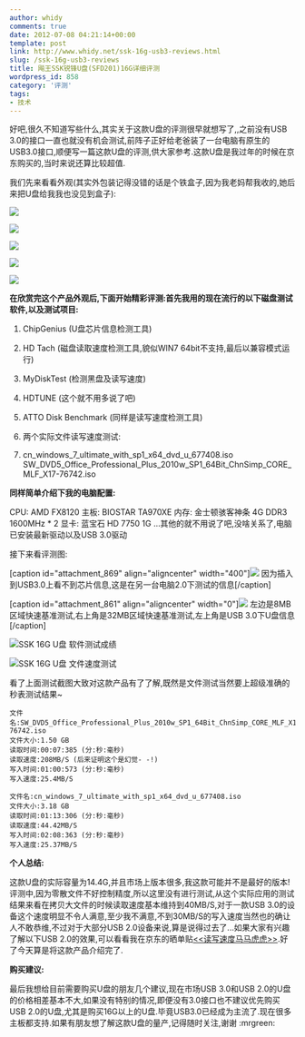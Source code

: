 ```yaml
---
author: whidy
comments: true
date: 2012-07-08 04:21:14+00:00
template: post
link: http://www.whidy.net/ssk-16g-usb3-reviews.html
slug: /ssk-16g-usb3-reviews
title: 飚王SSK锐锋U盘(SFD201)16G详细评测
wordpress_id: 858
category: '评测'
tags:
- 技术
---
```


好吧,很久不知道写些什么,其实关于这款U盘的评测很早就想写了,,之前没有USB 3.0的接口一直也就没有机会测试,前阵子正好给老爸装了一台电脑有原生的USB3.0接口,顺便写一篇这款U盘的评测,供大家参考.这款U盘是我过年的时候在京东购买的,当时来说还算比较超值.

我们先来看看外观(其实外包装记得没错的话是个铁盒子,因为我老妈帮我收的,她后来把U盘给我我也没见到盒子):

[![](/wp-content/uploads/2012/07/u_0-400x38.jpg)](/wp-content/uploads/2012/07/u_0.jpg)

[![](/wp-content/uploads/2012/07/u_1.jpg)](/wp-content/uploads/2012/07/u_1.jpg)

[![](/wp-content/uploads/2012/07/u_2.jpg)](/wp-content/uploads/2012/07/u_2.jpg)

[![](/wp-content/uploads/2012/07/u_3.jpg)](/wp-content/uploads/2012/07/u_3.jpg)

[![](/wp-content/uploads/2012/07/u_4.jpg)](/wp-content/uploads/2012/07/u_4.jpg)

**在欣赏完这个产品外观后,下面开始精彩评测:首先我用的现在流行的以下磁盘测试软件,以及测试项目:**



	
  1. ChipGenius (U盘芯片信息检测工具)

	
  2. HD Tach (磁盘读取速度检测工具,貌似WIN7 64bit不支持,最后以兼容模式运行)

	
  3. MyDiskTest (检测黑盘及读写速度)

	
  4. HDTUNE (这个就不用多说了吧)

	
  5. ATTO Disk Benchmark (同样是读写速度检测工具)

	
  6. 两个实际文件读写速度测试:

	
  7. cn_windows_7_ultimate_with_sp1_x64_dvd_u_677408.iso
SW_DVD5_Office_Professional_Plus_2010w_SP1_64Bit_ChnSimp_CORE_MLF_X17-76742.iso


**同样简单介绍下我的电脑配置:**

CPU: AMD FX8120
主板: BIOSTAR TA970XE
内存: 金士顿骇客神条 4G DDR3 1600MHz * 2
显卡: 蓝宝石 HD 7750 1G
...其他的就不用说了吧,没啥关系了,电脑已安装最新驱动以及USB 3.0驱动

接下来看评测图:

[caption id="attachment_869" align="aligncenter" width="400"][![](/wp-content/uploads/2012/07/usb2.0-info-400x310.jpg)](/wp-content/uploads/2012/07/usb2.0-info.jpg) 因为插入到USB3.0上看不到芯片信息,这是在另一台电脑2.0下测试的信息[/caption]

[caption id="attachment_861" align="aligncenter" width="0"][![](/wp-content/uploads/2012/07/HDTACH.jpg)](/wp-content/uploads/2012/07/HDTACH.jpg) 左边是8MB区域快速基准测试,右上角是32MB区域快速基准测试,左上角是USB 3.0下U盘信息[/caption]



![SSK 16G U盘 软件测试成绩](/wp-content/uploads/2012/07/test_2.jpg)

![SSK 16G U盘 文件速度测试](/wp-content/uploads/2012/07/test_1.jpg)

看了上面测试截图大致对这款产品有了了解,既然是文件测试当然要上超级准确的秒表测试结果~

    
    文件名:SW_DVD5_Office_Professional_Plus_2010w_SP1_64Bit_ChnSimp_CORE_MLF_X17-76742.iso
    文件大小:1.50 GB
    读取时间:00:07:385 (分:秒:毫秒)
    读取速度:208MB/S (后来证明这个是幻觉- -!)
    写入时间:01:00:573 (分:秒:毫秒)
    写入速度:25.4MB/S
    
    文件名:cn_windows_7_ultimate_with_sp1_x64_dvd_u_677408.iso
    文件大小:3.18 GB
    读取时间:01:13:306 (分:秒:毫秒)
    读取速度:44.42MB/S
    写入时间:02:08:363 (分:秒:毫秒)
    写入速度:25.37MB/S


**个人总结:**

这款U盘的实际容量为14.4G,并且市场上版本很多,我这款可能并不是最好的版本!评测中,因为零散文件不好控制精度,所以这里没有进行测试,从这个实际应用的测试结果来看在拷贝大文件的时候读取速度基本维持到40MB/S,对于一款USB 3.0的设备这个速度明显不令人满意,至少我不满意,不到30MB/S的写入速度当然也的确让人不敢恭维,不过对于大部分USB 2.0设备来说,算是说得过去了...如果大家有兴趣了解以下USB 2.0的效果,可以看看我在京东的晒单贴[<<读写速度马马虎虎>>](http://comm.360buy.com/bbsDetail/558866_847daa5a-0ae0-4238-b90e-9b01ce33ec6a_1.html).好了今天算是将这款产品介绍完了.

**购买建议:**

最后我想给目前需要购买U盘的朋友几个建议,现在市场USB 3.0和USB 2.0的U盘的价格相差基本不大,如果没有特别的情况,即便没有3.0接口也不建议优先购买USB 2.0的U盘,尤其是购买16G以上的U盘.毕竟USB3.0已经成为主流了.现在很多主板都支持.如果有朋友想了解这款U盘的量产,记得随时关注,谢谢 :mrgreen:
